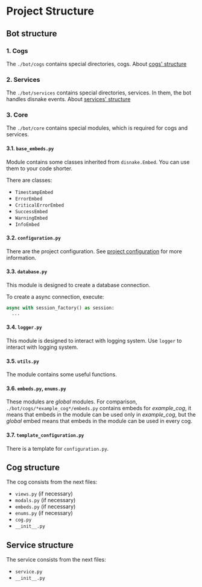 # Project Structure

## Bot structure

### 1. Cogs

The `./bot/cogs` contains special directories, cogs. About [cogs' structure](#cog-structure)

### 2. Services

The `./bot/services` contains special directories, services. In them, the bot handles disnake events. About [services' structure](#service-structure)

### 3. Core

The `./bot/core` contains special modules, which is required for cogs and services.

#### 3.1. `base_embeds.py`

Module contains some classes inherited from `disnake.Embed`. You can use them to your code shorter.

There are classes:

- `TimestampEmbed`
- `ErrorEmbed`
- `CriticalErrorEmbed`
- `SuccessEmbed`
- `WarningEmbed`
- `InfoEmbed`

#### 3.2. `configuration.py`

There are the project configuration. See [project configuration](./project_configuration.md) for more information.

#### 3.3. `database.py`

This module is designed to create a database connection.

To create a async connection, execute:

```python
async with session_factory() as session:
  ...
```

#### 3.4. `logger.py`

This module is designed to interact with logging system. Use `logger` to interact with logging system.

#### 3.5. `utils.py`

The module contains some useful functions.

#### 3.6. `embeds.py`, `enums.py`

These modules are *global* modules. For comparison, `./bot/cogs/*example_cog*/embeds.py` contains embeds for *example_cog*, it means that embeds in the module can be used only in *example_cog*, but the *global* embed means that embeds in the module can be used in every cog.

#### 3.7. `template_configuration.py`

There is a template for `configuration.py`.

## Cog structure

The cog consists from the next files:

- `views.py` (if necessary)
- `modals.py` (if necessary)
- `embeds.py` (if necessary)
- `enums.py` (if necessary)
- `cog.py`
- `__init__.py`

## Service structure

The service consists from the next files:

- `service.py`
- `__init__.py`
